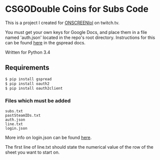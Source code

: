 # CSGODouble Coins for Subs Code
This is a project I created for [ONSCREENlol][craig] on twitch.tv.

You must get your own keys for Google Docs, and place them in a file named 'auth.json' located in the repo's root directory. Instructions for this can be found [here][docs] in the gspread docs.

Written for Python 3.4

## Requirements

``` sh
$ pip install gspread
$ pip install oauth2
$ pip install oauth2client
```
### Files which must be added

```
subs.txt
pastSteamIDs.txt
auth.json
line.txt
login.json
```
More info on login.json can be found [here][wiki].

The first line of line.txt should state the numerical value of the row of the sheet you want to start on.

[craig]: <twitch.tv/onscreenlol>
[docs]:<http://gspread.readthedocs.io/en/latest/oauth2.html>
[wiki]:<https://github.com/artemisbot/TwitchDoubleBot/wiki/login.json>